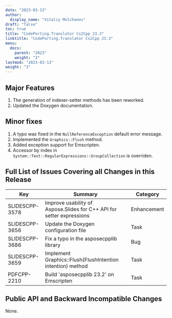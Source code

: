 ```yaml
---
date: "2023-03-13"
author:
  display_name: "Vitaliy Molchanov"
draft: "false"
toc: true
title: "CodePorting.Translator Cs2Cpp 23.3"
linktitle: "CodePorting.Translator Cs2Cpp 23.3"
menu:
  docs:
    parent: "2023"
    weight: "3"
lastmod: "2023-03-13"
weight: "3"
---
```


## Major Features ##

1. The generation of indexer-setter methods has been reworked.
1. Updated the Doxygen documentation.

## Minor fixes ##

1. A typo was fixed in the `NullReferenceException` default error message.
1. Implemented the `Graphics::Flush` method.
1. Added exception support for Emscripten.
1. Accessor by index in `System::Text::RegularExpressions::GroupCollection` is overriden.

## Full List of Issues Covering all Changes in this Release ##

| Key | Summary | Category |
| --- | --- | --- |
| SLIDESCPP-3578 | Improve usability of Aspose.Slides for C++ API for setter expressions | Enhancement |
| SLIDESCPP-3656 | Update the Doxygen configuration file | Task |
| SLIDESCPP-3686 | Fix a typo in the asposecpplib library | Bug |
| SLIDESCPP-3659 | Implement Graphics::Flush(FlushIntention intention) method | Task |
| PDFCPP-2210 | Build 'asposecpplib 23.2' on Emscripten | Task |

## Public API and Backward Incompatible Changes ##

None.
